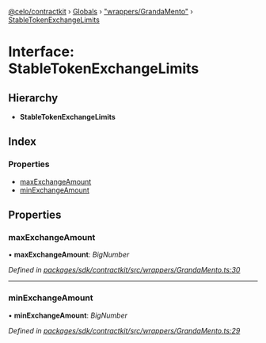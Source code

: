 [@celo/contractkit](../README.md) › [Globals](../globals.md) › ["wrappers/GrandaMento"](../modules/_wrappers_grandamento_.md) › [StableTokenExchangeLimits](_wrappers_grandamento_.stabletokenexchangelimits.md)

# Interface: StableTokenExchangeLimits

## Hierarchy

* **StableTokenExchangeLimits**

## Index

### Properties

* [maxExchangeAmount](_wrappers_grandamento_.stabletokenexchangelimits.md#maxexchangeamount)
* [minExchangeAmount](_wrappers_grandamento_.stabletokenexchangelimits.md#minexchangeamount)

## Properties

###  maxExchangeAmount

• **maxExchangeAmount**: *BigNumber*

*Defined in [packages/sdk/contractkit/src/wrappers/GrandaMento.ts:30](https://github.com/celo-org/celo-monorepo/blob/contractkit-v1.2.2/packages/sdk/contractkit/src/wrappers/GrandaMento.ts#L30)*

___

###  minExchangeAmount

• **minExchangeAmount**: *BigNumber*

*Defined in [packages/sdk/contractkit/src/wrappers/GrandaMento.ts:29](https://github.com/celo-org/celo-monorepo/blob/contractkit-v1.2.2/packages/sdk/contractkit/src/wrappers/GrandaMento.ts#L29)*

